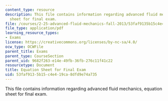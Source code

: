 ```yaml
---
content_type: resource
description: This file contains information regarding advanced fluid mechanics, equation
  sheet for final exam.
file: /courses/2-25-advanced-fluid-mechanics-fall-2013/53faf9135b15c4e419ca8dfd9e74a735_MIT2_25F13_EquationSheet.pdf
file_type: application/pdf
learning_resource_types:
- Exams
license: https://creativecommons.org/licenses/by-nc-sa/4.0/
ocw_type: OCWFile
parent_title: Exams
parent_type: CourseSection
parent_uid: 9682f263-e14e-49fb-36fb-276c11f41c22
resourcetype: Document
title: Equation Sheet for Final Exam
uid: 53faf913-5b15-c4e4-19ca-8dfd9e74a735
---
```

This file contains information regarding advanced fluid mechanics, equation sheet for final exam.